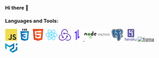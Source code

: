 ### Hi there 👋

<h3 align="left">Languages and Tools:</h3>
<p align="left"> <a href="https://developer.mozilla.org/en-US/docs/Learn/Getting_started_with_the_web/JavaScript_basics" target="_blank"> <img src="https://github.com/devicons/devicon/blob/master/icons/javascript/javascript-original.svg" alt="JavaScript" width="40" height="40"/></a> <a href="https://www.w3schools.com/css/" target="_blank"> <img src="https://github.com/devicons/devicon/blob/master/icons/css3/css3-original-wordmark.svg" alt="css3" width="40" height="40"/></a> <a href="https://www.w3.org/html/" target="_blank"> <img src="https://github.com/devicons/devicon/blob/master/icons/html5/html5-original.svg" alt="html5" width="40" height="40"/></a> <a href="https://www.w3schools.com/whatis/whatis_react.asp" target="_blank"> <img src="https://github.com/devicons/devicon/blob/master/icons/react/react-original.svg" alt="React" width="40" height="40"/></a> <a href="https://www.freecodecamp.org/news/what-is-redux-store-actions-reducers-explained/" target="_blank"> <img src="https://github.com/devicons/devicon/blob/master/icons/redux/redux-original.svg" alt=Redux" width="40" height="40"/></a><a href="https://www.knowledgehut.com/blog/web-development/axios-in-react#what-is-axios?-(a-little-bit-of-history)%C2%A0" target="_blank"><img src="https://github.com/devicons/devicon/blob/master/icons/axios/axios-plain.svg" alt="Axios" width="40" height="40"/><a href="https://nodejs.org/en/learn/getting-started/introduction-to-nodejs" target="_blank"> <img src="https://github.com/devicons/devicon/blob/master/icons/nodejs/nodejs-original-wordmark.svg" alt="Node.js" width="40" height="40"/></a> <a href="https://www.javatpoint.com/expressjs-tutorial" target="_blank"> <img src="https://github.com/devicons/devicon/blob/master/icons/express/express-original-wordmark.svg" alt="Express" width="40" height="40"/></a> <a href="https://www.w3schools.com/postgresql/index.php" target="_blank"> <img src="https://github.com/devicons/devicon/blob/master/icons/postgresql/postgresql-original.svg" alt="PostgreSQL" width="40" height="40"/></a> <a href="https://www.heroku.com/platform" target="_blank"> <img src="https://github.com/devicons/devicon/blob/master/icons/heroku/heroku-plain-wordmark.svg" alt="Heroku" width="40" height="40"/></a> <a href="https://www.figma.com/" target="_blank"> <img src="https://www.vectorlogo.zone/logos/figma/figma-icon.svg" alt="figma" width="40" height="40"/></a> <a href="https://mui.com/material-ui/" target="_blank"> <img src="https://github.com/devicons/devicon/blob/master/icons/materialui/materialui-original.svg" alt=Material_UI" width="40" height="40"/> </a> </p>

<!--
**arodriguez914/arodriguez914** is a ✨ _special_ ✨ repository because its `README.md` (this file) appears on your GitHub profile.
Here are some ideas to get you started:

- 🔭 I’m currently working on ...
- 🌱 I’m currently learning ...
- 👯 I’m looking to collaborate on ...
- 🤔 I’m looking for help with ...
- 💬 Ask me about ...
- 📫 How to reach me: ...
- 😄 Pronouns: ...
- ⚡ Fun fact: ...

-->

